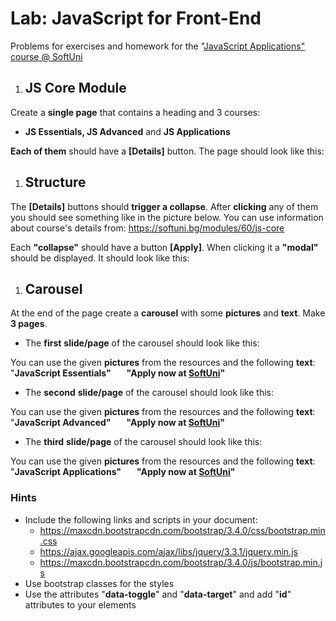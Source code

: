 ﻿# **Lab: JavaScript for Front-End**
Problems for exercises and homework for the "[JavaScript Applications" course @ SoftUni](https://softuni.bg/courses/js-apps)
1. ## **JS Core Module**
Create a **single page** that contains a heading and 3 courses:

- **JS Essentials, JS Advanced** and **JS Applications**

**Each of them** should have a **[Details]** button. The page should look like this:

1. ## **Structure**
The **[Details]** buttons should **trigger a collapse**. After **clicking** any of them you should see something like in the picture below. You can use information about course's details from: <https://softuni.bg/modules/60/js-core>

Each **"collapse"** should have a button **[Apply]**. When clicking it a **"modal"** should be displayed. It should look like this:

1. ## **Carousel**
At the end of the page create a **carousel** with some **pictures** and **text**. Make **3 pages**.

- The **first** **slide/page** of the carousel should look like this:

You can use the given **pictures** from the resources and the following **text**:
`	`"**JavaScript Essentials"
`	`"Apply now at [SoftUni](https://softuni.bg)"**


- The **second** **slide/page** of the carousel should look like this:

You can use the given **pictures** from the resources and the following **text**:
`	`"**JavaScript Advanced"
`	`"Apply now at [SoftUni](https://softuni.bg)"**

- The **third** **slide/page** of the carousel should look like this:

You can use the given **pictures** from the resources and the following **text**:
`	`"**JavaScript Applications"
`	`"Apply now at [SoftUni](https://softuni.bg)"**
### **Hints**
- Include the following links and scripts in your document:
  - <https://maxcdn.bootstrapcdn.com/bootstrap/3.4.0/css/bootstrap.min.css>
  - <https://ajax.googleapis.com/ajax/libs/jquery/3.3.1/jquery.min.js>
  - <https://maxcdn.bootstrapcdn.com/bootstrap/3.4.0/js/bootstrap.min.js>
- Use bootstrap classes for the styles
- Use the attributes "**data-toggle**" and "**data-target**" and add "**id**" attributes to your elements



